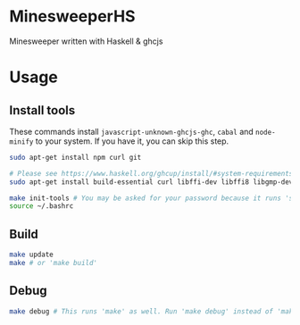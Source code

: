 # MinesweeperHS
Minesweeper written with Haskell &amp; ghcjs

# Usage
## Install tools
These commands install `javascript-unknown-ghcjs-ghc`, `cabal` and `node-minify` to your system.
If you have it, you can skip this step.
```bash
sudo apt-get install npm curl git

# Please see https://www.haskell.org/ghcup/install/#system-requirements
sudo apt-get install build-essential curl libffi-dev libffi8 libgmp-dev libgmp10 libncurses-dev libncurses5 libtinfo5 pkg-config

make init-tools # You may be asked for your password because it runs 'sudo npm install -g'.
source ~/.bashrc
```
## Build
```bash
make update
make # or 'make build'
```
## Debug
```bash
make debug # This runs 'make' as well. Run 'make debug' instead of 'make && make debug'.
```
